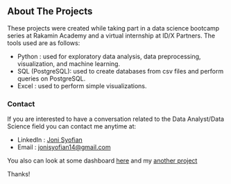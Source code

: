 ## About The Projects 

These projects were created while taking part in a data science bootcamp series at Rakamin Academy and a virtual internship at ID/X Partners. The tools used are as follows:  
* Python : used for exploratory data analysis, data preprocessing, visualization, and machine learning.
* SQL (PostgreSQL): used to create databases from csv files and perform queries on PostgreSQL.
* Excel : used to perform simple visualizations.  

### Contact
If you are interested to have a conversation related to the Data Analyst/Data Science field you can contact me anytime at:  
* LinkedIn : [Joni Syofian](https://www.linkedin.com/in/jonisyofian/)
* Email : jonisyofian14@gmail.com  

You also can look at some dashboard [here](https://public.tableau.com/app/profile/joni.syofian/vizzes) and my [another project](https://github.com/jonisy1406/bostonhousepricing/tree/main) 

Thanks!
